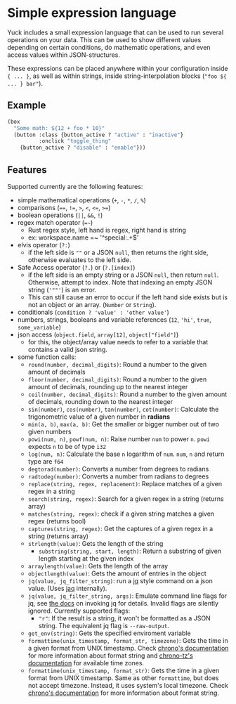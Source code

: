 # Simple expression language

Yuck includes a small expression language that can be used to run several operations on your data.
This can be used to show different values depending on certain conditions,
do mathematic operations, and even access values within JSON-structures.

These expressions can be placed anywhere within your configuration inside `{ ... }`,
as well as within strings, inside string-interpolation blocks (`"foo ${ ... } bar"`).

## Example

```lisp
(box
  "Some math: ${12 + foo * 10}"
  (button :class {button_active ? "active" : "inactive"}
          :onclick "toggle_thing"
    {button_active ? "disable" : "enable"}))
```

## Features

Supported currently are the following features:
- simple mathematical operations (`+`, `-`, `*`, `/`, `%`)
- comparisons (`==`, `!=`, `>`, `<`, `<=`, `>=`)
- boolean operations (`||`, `&&`, `!`)
- regex match operator (`=~`)
    - Rust regex style, left hand is regex, right hand is string
    - ex: workspace.name =~ '^special:.+$'
- elvis operator (`?:`)
    - if the left side is `""` or a JSON `null`, then returns the right side,
      otherwise evaluates to the left side.
- Safe Access operator (`?.`) or (`?.[index]`)
    - if the left side is an empty string or a JSON `null`, then return `null`. Otherwise,
      attempt to index. Note that indexing an empty JSON string (`'""'`) is an error.
    - This can still cause an error to occur if the left hand side exists but is
      not an object or an array.
      (`Number` or `String`).
- conditionals (`condition ? 'value' : 'other value'`)
- numbers, strings, booleans and variable references (`12`, `'hi'`, `true`, `some_variable`)
- json access (`object.field`, `array[12]`, `object["field"]`)
    - for this, the object/array value needs to refer to a variable that contains a valid json string.
- some function calls:
    - `round(number, decimal_digits)`: Round a number to the given amount of decimals
    - `floor(number, decimal_digits)`: Round a number to the given amount of decimals, rounding up to the nearest integer
    - `ceil(number, decimal_digits)`: Round a number to the given amount of decimals, rounding down to the nearest integer
    - `sin(number)`, `cos(number)`, `tan(number)`, `cot(number)`: Calculate the trigonometric value of a given number in **radians**
    - `min(a, b)`, `max(a, b)`: Get the smaller or bigger number out of two given numbers
    - `powi(num, n)`, `powf(num, n)`: Raise number `num` to power `n`. `powi` expects `n` to be of type `i32`
    - `log(num, n)`: Calculate the base `n` logarithm of `num`. `num`, `n` and return type are `f64`
    - `degtorad(number)`: Converts a number from degrees to radians
    - `radtodeg(number)`: Converts a number from radians to degrees
    - `replace(string, regex, replacement)`: Replace matches of a given regex in a string
  - `search(string, regex)`: Search for a given regex in a string (returns array)
  - `matches(string, regex)`: check if a given string matches a given regex (returns bool)
  - `captures(string, regex)`: Get the captures of a given regex in a string (returns array)
  - `strlength(value)`: Gets the length of the string
    - `substring(string, start, length)`: Return a substring of given length starting at the given index
  - `arraylength(value)`: Gets the length of the array
  - `objectlength(value)`: Gets the amount of entries in the object
  - `jq(value, jq_filter_string)`: run a [jq](https://jqlang.github.io/jq/manual/) style command on a json value. (Uses [jaq](https://crates.io/crates/jaq) internally).
  - `jq(value, jq_filter_string, args)`: Emulate command line flags for jq, see [the docs](https://jqlang.github.io/jq/manual/#invoking-jq) on invoking jq for details. Invalid flags are silently ignored.
    Currently supported flags:
    - `"r"`: If the result is a string, it won't be formatted as a JSON string. The equivalent jq flag is `--raw-output`.
  - `get_env(string)`: Gets the specified enviroment variable
  - `formattime(unix_timestamp, format_str, timezone)`: Gets the time in a given format from UNIX timestamp.
     Check [chrono's documentation](https://docs.rs/chrono/latest/chrono/format/strftime/index.html) for more
     information about format string and [chrono-tz's documentation](https://docs.rs/chrono-tz/latest/chrono_tz/enum.Tz.html)
     for available time zones.
  - `formattime(unix_timestamp, format_str)`: Gets the time in a given format from UNIX timestamp.
     Same as other `formattime`, but does not accept timezone. Instead, it uses system's local timezone.
     Check [chrono's documentation](https://docs.rs/chrono/latest/chrono/format/strftime/index.html) for more
     information about format string.
